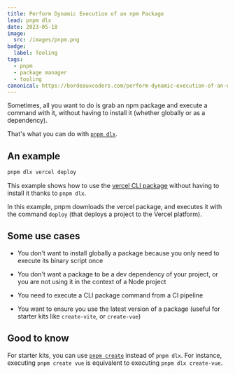 ```yaml
---
title: Perform Dynamic Execution of an npm Package
lead: pnpm dlx
date: 2023-05-18
image:
  src: /images/pnpm.png
badge:
  label: Tooling
tags:
  - pnpm
  - package manager
  - tooling
canonical: https://bordeauxcoders.com/perform-dynamic-execution-of-an-npm-package
---
```


Sometimes, all you want to do is grab an npm package and execute a command with it, without having to install it (whether globally or as a dependency).

That's what you can do with [`pnpm dlx`](https://pnpm.io/cli/dlx).

## An example

```bash
pnpm dlx vercel deploy
```

This example shows how to use the [vercel CLI package](https://vercel.com/docs/cli) without having to install it thanks to `pnpm dlx`.

In this example, pnpm downloads the vercel package, and executes it with the command `deploy` (that deploys a project to the Vercel platform).

## Some use cases

- You don't want to install globally a package because you only need to execute its binary script once
    
- You don't want a package to be a dev dependency of your project, or you are not using it in the context of a Node project
    
- You need to execute a CLI package command from a CI pipeline
    
- You want to ensure you use the latest version of a package (useful for starter kits like `create-vite`, or `create-vue`)
    

## Good to know

For starter kits, you can use [`pnpm create`](https://pnpm.io/cli/create) instead of `pnpm dlx`. For instance, executing `pnpm create vue` is equivalent to executing `pnpm dlx create-vue`.
